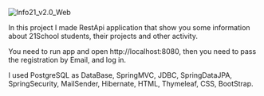 ![Info21_v2.0_Web](mov.gif)

In this project I made RestApi application that show you some information about 21School students, their projects and other activity.

You need to run app and open http://localhost:8080, then you need to pass the registration by Email, and log in.

I used PostgreSQL as DataBase, SpringMVC, JDBC, SpringDataJPA, SpringSecurity, MailSender, Hibernate, HTML, Thymeleaf, CSS, BootStrap. 